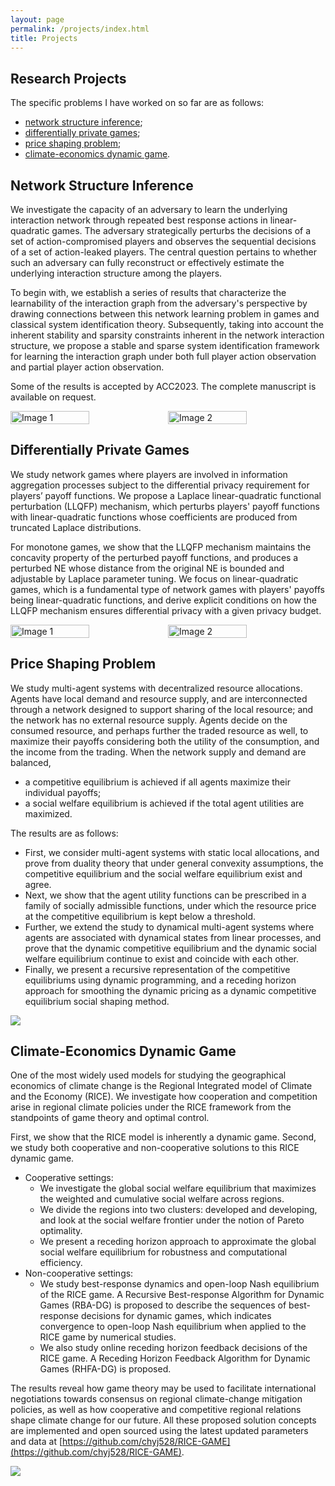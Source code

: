 ```yaml
---
layout: page
permalink: /projects/index.html
title: Projects
---
```


## Research Projects

The specific problems I have worked on so far are as follows:

- [network structure inference](https://chyj528.github.io/mypaper/ACC_2023_Learn_Game_Structure.pdf);
- [differentially private games](https://chyj528.github.io/mypaper/ACC_2023_Private_Game.pdf);
- [price shaping problem](https://chyj528.github.io/mypaper/Automatica_2022.pdf);
- [climate-economics dynamic game](https://chyj528.github.io/mypaper/arXiv_climate.pdf).

## Network Structure Inference

We investigate the capacity of an adversary to learn the underlying interaction
network through repeated best response actions in linear-quadratic games. The
adversary strategically perturbs the decisions of a set of action-compromised
players and observes the sequential decisions of a set of action-leaked players.
The central question pertains to whether such an adversary can fully reconstruct
or effectively estimate the underlying interaction structure among the players.

To begin with, we establish a series of results that characterize the
learnability of the interaction graph from the adversary's perspective by
drawing connections between this network learning problem in games and classical
system identification theory. Subsequently, taking into account the inherent
stability and sparsity constraints inherent in the network interaction
structure, we propose a stable and sparse system identification framework for
learning the interaction graph under both full player action observation and
partial player action observation.

Some of the results is accepted by ACC2023. The complete manuscript is 
available on request.

<div style="display:flex">
    <img src="https://chyj528.github.io/research/inference/noise_performance.png" alt="Image 1" style="width:50%;">
    <img src="https://chyj528.github.io/research/inference/T_performance.png" alt="Image 2" style="width:50%;">
</div>


## Differentially Private Games

We study network games where players are involved in information aggregation
processes subject to the differential privacy requirement for players’ payoff
functions. We propose a Laplace linear-quadratic functional perturbation (LLQFP)
mechanism, which perturbs players' payoff functions with linear-quadratic
functions whose coefficients are produced from truncated Laplace distributions.

For monotone games, we show that the LLQFP mechanism maintains the concavity
property of the perturbed payoff functions, and produces a perturbed NE whose
distance from the original NE is bounded and adjustable by Laplace parameter
tuning. We focus on linear-quadratic games, which is a fundamental type of
network games with players' payoffs being linear-quadratic functions, and derive
explicit conditions on how the LLQFP mechanism ensures differential privacy with
a given privacy budget.

<div style="display:flex">
<img src="https://chyj528.github.io/research/privacy/ne_distribution.png" 
alt="Image 1" style="width:50%;">
<img src="https://chyj528.github.io/research/privacy/payoffs.png" alt="Image 2" style="width:50%;">
</div>

## Price Shaping Problem
We study multi-agent systems with decentralized resource allocations. Agents have local demand and resource supply, and are interconnected through a network designed to support sharing of the local resource; and the network has no external resource supply. Agents decide on the consumed resource, and perhaps further the traded resource as well, to maximize their payoffs considering both the utility of the consumption, and the income from the trading. When the network supply and demand are balanced, 
- a competitive equilibrium is achieved if all agents maximize their individual payoffs;
- a social welfare equilibrium is achieved if the total agent utilities are maximized. 

The results are as follows:
- First, we consider multi-agent systems with static local allocations, and prove from duality theory that under general convexity assumptions, the competitive equilibrium and the social welfare equilibrium exist and agree. 
- Next, we show that the agent utility functions can be prescribed in a family of socially admissible functions, under which the resource price at the competitive equilibrium is kept below a threshold. 
- Further, we extend the study to dynamical multi-agent systems where agents are associated with dynamical states from linear processes, and prove that the dynamic competitive equilibrium and the dynamic social welfare equilibrium continue to exist and coincide with each other.
- Finally, we present a recursive representation of the competitive equilibriums using dynamic programming, and a receding horizon approach for smoothing  the dynamic pricing as a dynamic competitive equilibrium social shaping method. 

<img src="https://chyj528.github.io/research/shaping/rhp_ehp.png">

## Climate-Economics Dynamic Game

One of the most widely used models for studying the geographical economics 
of climate change is the Regional Integrated model of Climate and the 
Economy (RICE). We investigate how cooperation and competition arise in regional climate policies under the RICE framework from the standpoints of game theory and optimal control. 

First, we show that the RICE model is inherently a dynamic game. Second, we
study both cooperative and non-cooperative solutions to this RICE dynamic game.

- Cooperative settings:
  - We investigate the global social welfare equilibrium that maximizes the
    weighted and cumulative social welfare across regions.
  - We divide the regions into two clusters: developed and developing, and look
    at the social welfare frontier under the notion of Pareto optimality.
  - We present a receding horizon approach to approximate the global social
    welfare equilibrium for robustness and computational efficiency.
- Non-cooperative settings:
  - We study best-response dynamics and open-loop Nash equilibrium of the RICE
    game. A Recursive Best-response Algorithm for Dynamic Games (RBA-DG) is
    proposed to describe the sequences of best-response decisions for dynamic
    games, which indicates convergence to open-loop Nash equilibrium when
    applied to the RICE game by numerical studies.
  - We also study online receding horizon feedback decisions of the RICE game. A
    Receding Horizon Feedback Algorithm for Dynamic Games (RHFA-DG) is proposed.

The results reveal how game theory may be used to facilitate international
negotiations towards consensus on regional climate-change mitigation policies,
as well as how cooperative and competitive regional relations shape climate
change for our future. All these proposed solution concepts are implemented and open sourced using the
latest updated parameters and data at [https://github.com/chyj528/RICE-GAME](https://github.com/chyj528/RICE-GAME).

<img src="https://chyj528.github.io/research/climate/RICE_workflow.png">
